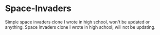 # Space-Invaders
Simple space invaders clone I wrote in high school, won't be updated or anything.
Space Invaders clone I wrote in high school, will not be updating. 

